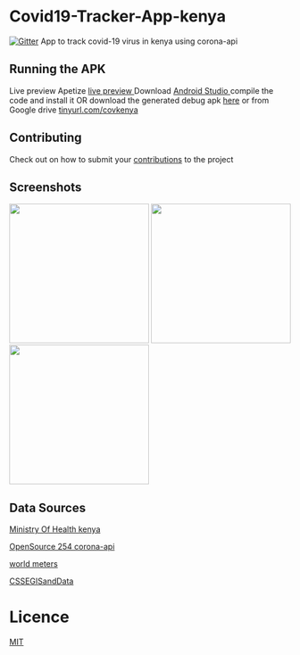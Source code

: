 # Covid19-Tracker-App-kenya
[![Gitter](https://badges.gitter.im/opensource-254/community.svg)](https://gitter.im/opensource-254/community?utm_source=badge&utm_medium=badge&utm_campaign=pr-badge)
App to track covid-19 virus in kenya using corona-api

## Running the APK
Live preview Apetize [live preview ](https://appetize.io/app/chpq7kcv19vqm669wtz83eyyb8)
Download  [Android Studio  ](https://developer.android.com/studio) compile the code and install it OR download the generated debug apk [here](https://github.com/Opensource-254/Covid19-Tracker-App-kenya/raw/master/covid19v0.3.0beta1.apk) or from Google drive   [tinyurl.com/covkenya](https://tinyurl.com/covkenya)


## Contributing
Check out on how to submit your  [contributions](../master/CONTRIBUTING.md) to the project


## Screenshots
<img src="https://github.com/Opensource-254/Covid19-Tracker-App-kenya/blob/master/screenshots/screen1.jpeg" width="250"/> <img
 src="https://github.com/Opensource-254/Covid19-Tracker-App-kenya/blob/master/screenshots/screen2.jpeg" width="250"/> <img
 src="https://github.com/Opensource-254/Covid19-Tracker-App-kenya/blob/master/screenshots/screen4.jpeg" width="250"/>




## Data Sources
[Ministry Of Health kenya  ](http://www.health.go.ke/)

[OpenSource 254 corona-api  ](https://github.com/Opensource-254/corona-api)

[world meters  ](https://https://www.worldometers.info/coronavirus/)

[CSSEGISandData  ](https://github.com/CSSEGISandData/COVID-19/tree/master/csse_covid_19_data)

# Licence
[MIT](../master/LICENSE)

